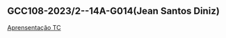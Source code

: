 ## GCC108-2023/2--14A-G014(Jean Santos Diniz)
[Aprensentação TC](https://www.loom.com/share/97744a642fc14190ae3903a2a63e13ca?sid=9092a2fa-f1d8-4cac-80eb-4f63fb447623)
